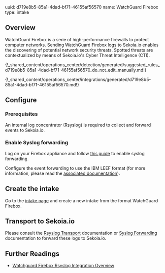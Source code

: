uuid: d719e8b5-85a1-4dad-bf71-46155af56570
name: WatchGuard Firebox
type: intake

## Overview

WatchGuard Firebox is a serie of high-performance firewalls to protect computer networks.
Sending WatchGuard Firebox logs to Sekoia.io enables the discovering of potential network security threats. Spotted threats are contextualized by means of  Sekoia.io's Cyber Threat Intelligence (CTI).

{!_shared_content/operations_center/detection/generated/suggested_rules_d719e8b5-85a1-4dad-bf71-46155af56570_do_not_edit_manually.md!}

{!_shared_content/operations_center/integrations/generated/d719e8b5-85a1-4dad-bf71-46155af56570.md!}


## Configure

### Prerequisites

An internal log concentrator (Rsyslog) is required to collect and forward events to Sekoia.io.

### Enable Syslog forwarding

Log on your Firebox appliance and follow [this guide](https://www.watchguard.com/help/docs/help-center/en-US/Content/Integration-Guides/General/ubuntu_rsyslog.html) to enable syslog forwarding.

Configure the event forwarding to use the IBM LEEF format (for more information, please read the [associated documentation](http://www.watchguard.com/help/docs/fireware/12/en-us/Content/en-US/logging/send_logs_to_syslog_c.html)).

## Create the intake

Go to the [intake page](https://app.sekoia.io/operations/intakes) and create a new intake from the format WatchGuard Firebox.

## Transport to Sekoia.io

Please consult the [Rsyslog Transport](../../../ingestion_methods/rsyslog/) documentation or [Syslog Forwarding](../../../../ingestion_methods/sekoiaio_docker_concentrator/) documentation to forward these logs to Sekoia.io.

## Further Readings
- [Watchguard Firebox Rsyslog Integration Overview](https://www.watchguard.com/help/docs/help-center/en-US/Content/Integration-Guides/General/ubuntu_rsyslog.html)

